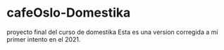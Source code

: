 # cafeOslo-Domestika
proyecto final del curso de domestika  Esta es una version corregida a mi primer intento en el 2021.
